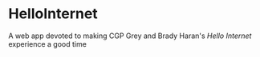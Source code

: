 # HelloInternet
A web app devoted to making CGP Grey and Brady Haran's *Hello Internet* experience a good time

